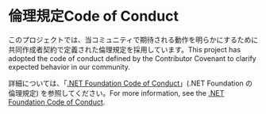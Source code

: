 # <a name="code-of-conduct"></a><span data-ttu-id="10905-101">倫理規定</span><span class="sxs-lookup"><span data-stu-id="10905-101">Code of Conduct</span></span>

<span data-ttu-id="10905-102">このプロジェクトでは、当コミュニティで期待される動作を明らかにするために共同作成者契約で定義された倫理規定を採用しています。</span><span class="sxs-lookup"><span data-stu-id="10905-102">This project has adopted the code of conduct defined by the Contributor Covenant to clarify expected behavior in our community.</span></span>

<span data-ttu-id="10905-103">詳細については、「[.NET Foundation Code of Conduct](https://dotnetfoundation.org/code-of-conduct)」(.NET Foundation の倫理規定) を参照してください。</span><span class="sxs-lookup"><span data-stu-id="10905-103">For more information, see the [.NET Foundation Code of Conduct](https://dotnetfoundation.org/code-of-conduct).</span></span>
